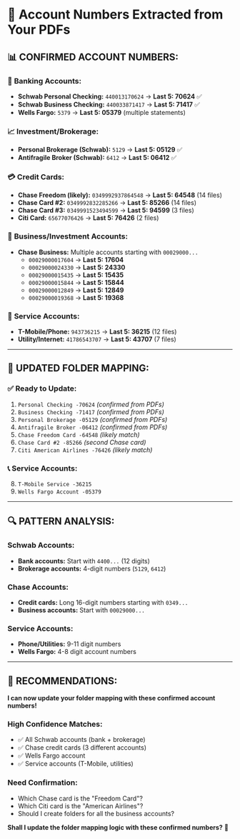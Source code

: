# 🎯 Account Numbers Extracted from Your PDFs

## 📊 **CONFIRMED ACCOUNT NUMBERS:**

### 🏦 **Banking Accounts:**
- **Schwab Personal Checking:** `440013170624` → **Last 5: 70624** ✅
- **Schwab Business Checking:** `440033871417` → **Last 5: 71417** ✅
- **Wells Fargo:** `5379` → **Last 5: 05379** (multiple statements)

### 📈 **Investment/Brokerage:**
- **Personal Brokerage (Schwab):** `5129` → **Last 5: 05129** ✅
- **Antifragile Broker (Schwab):** `6412` → **Last 5: 06412** ✅

### 💳 **Credit Cards:**
- **Chase Freedom (likely):** `0349992937864548` → **Last 5: 64548** (14 files)
- **Chase Card #2:** `0349992832285266` → **Last 5: 85266** (14 files)
- **Chase Card #3:** `0349991523494599` → **Last 5: 94599** (3 files)
- **Citi Card:** `65677076426` → **Last 5: 76426** (2 files)

### 🏢 **Business/Investment Accounts:**
- **Chase Business:** Multiple accounts starting with `00029000...`
  - `00029000017604` → **Last 5: 17604**
  - `00029000024330` → **Last 5: 24330**
  - `00029000015435` → **Last 5: 15435**
  - `00029000015844` → **Last 5: 15844**
  - `00029000012849` → **Last 5: 12849**
  - `00029000019368` → **Last 5: 19368**

### 📱 **Service Accounts:**
- **T-Mobile/Phone:** `943736215` → **Last 5: 36215** (12 files)
- **Utility/Internet:** `41786543707` → **Last 5: 43707** (7 files)

---

## 🎯 **UPDATED FOLDER MAPPING:**

### ✅ **Ready to Update:**
1. `Personal Checking -70624` *(confirmed from PDFs)*
2. `Business Checking -71417` *(confirmed from PDFs)*
3. `Personal Brokerage -05129` *(confirmed from PDFs)*
4. `Antifragile Broker -06412` *(confirmed from PDFs)*
5. `Chase Freedom Card -64548` *(likely match)*
6. `Chase Card #2 -85266` *(second Chase card)*
7. `Citi American Airlines -76426` *(likely match)*

### 📞 **Service Accounts:**
8. `T-Mobile Service -36215`
9. `Wells Fargo Account -05379`

---

## 🔍 **PATTERN ANALYSIS:**

### **Schwab Accounts:**
- **Bank accounts:** Start with `4400...` (12 digits)
- **Brokerage accounts:** 4-digit numbers (`5129`, `6412`)

### **Chase Accounts:**
- **Credit cards:** Long 16-digit numbers starting with `0349...`
- **Business accounts:** Start with `00029000...`

### **Service Accounts:**
- **Phone/Utilities:** 9-11 digit numbers
- **Wells Fargo:** 4-8 digit account numbers

---

## 🎯 **RECOMMENDATIONS:**

**I can now update your folder mapping with these confirmed account numbers!**

### **High Confidence Matches:**
- ✅ All Schwab accounts (bank + brokerage)
- ✅ Chase credit cards (3 different accounts)
- ✅ Wells Fargo account
- ✅ Service accounts (T-Mobile, utilities)

### **Need Confirmation:**
- Which Chase card is the "Freedom Card"?
- Which Citi card is the "American Airlines"?
- Should I create folders for all the business accounts?

**Shall I update the folder mapping logic with these confirmed numbers?** 🚀
